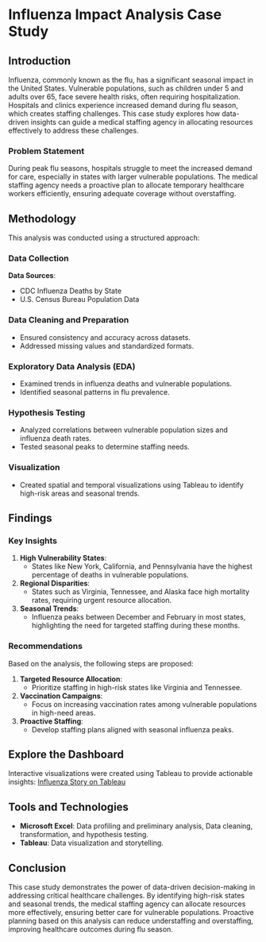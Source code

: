 # Influenza Impact Analysis Case Study

## Introduction

Influenza, commonly known as the flu, has a significant seasonal impact in the United States. Vulnerable populations, such as children under 5 and adults over 65, face severe health risks, often requiring hospitalization. Hospitals and clinics experience increased demand during flu season, which creates staffing challenges. This case study explores how data-driven insights can guide a medical staffing agency in allocating resources effectively to address these challenges.

### Problem Statement

During peak flu seasons, hospitals struggle to meet the increased demand for care, especially in states with larger vulnerable populations. The medical staffing agency needs a proactive plan to allocate temporary healthcare workers efficiently, ensuring adequate coverage without overstaffing.



## Methodology

This analysis was conducted using a structured approach:

### Data Collection
 **Data Sources**:
   - CDC Influenza Deaths by State
   - U.S. Census Bureau Population Data
 

### Data Cleaning and Preparation
- Ensured consistency and accuracy across datasets.
- Addressed missing values and standardized formats.

### Exploratory Data Analysis (EDA)
- Examined trends in influenza deaths and vulnerable populations.
- Identified seasonal patterns in flu prevalence.

### Hypothesis Testing
- Analyzed correlations between vulnerable population sizes and influenza death rates.
- Tested seasonal peaks to determine staffing needs.

### Visualization
- Created spatial and temporal visualizations using Tableau to identify high-risk areas and seasonal trends.



## Findings

### Key Insights
1. **High Vulnerability States**:
   - States like New York, California, and Pennsylvania have the highest percentage of deaths in vulnerable populations.
2. **Regional Disparities**:
   - States such as Virginia, Tennessee, and Alaska face high mortality rates, requiring urgent resource allocation.
3. **Seasonal Trends**:
   - Influenza peaks between December and February in most states, highlighting the need for targeted staffing during these months.


### Recommendations

Based on the analysis, the following steps are proposed:

1. **Targeted Resource Allocation**:
   - Prioritize staffing in high-risk states like Virginia and Tennessee.
2. **Vaccination Campaigns**:
   - Focus on increasing vaccination rates among vulnerable populations in high-need areas.
3. **Proactive Staffing**:
   - Develop staffing plans aligned with seasonal influenza peaks.


## Explore the Dashboard

Interactive visualizations were created using Tableau to provide actionable insights: [Influenza Story on Tableau](https://public.tableau.com/app/profile/abdelrahman.moustafa7565/viz/InfluenzaDeathsProject/InfluenzaStory)


## Tools and Technologies

- **Microsoft Excel**:  Data profiling and preliminary analysis, Data cleaning, transformation, and hypothesis testing.
- **Tableau**: Data visualization and storytelling.


## Conclusion

This case study demonstrates the power of data-driven decision-making in addressing critical healthcare challenges. By identifying high-risk states and seasonal trends, the medical staffing agency can allocate resources more effectively, ensuring better care for vulnerable populations. Proactive planning based on this analysis can reduce understaffing and overstaffing, improving healthcare outcomes during flu season.







